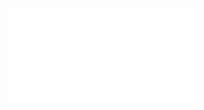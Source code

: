 <!---
Aguirrex/Aguirrex is a ✨ special ✨ repository because its `README.md` (this file) appears on your GitHub profile.
You can click the Preview link to take a look at your changes.
--->
<div align="center" width="50">

<img src="/greetings.gif" alt="Welcome!" width="300"/>

</div>

